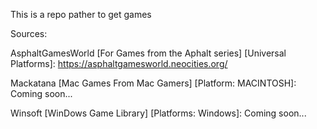 This is a repo pather to get games

Sources:

AsphaltGamesWorld [For Games from the Aphalt series] [Universal Platforms]: https://asphaltgamesworld.neocities.org/

Mackatana [Mac Games From Mac Gamers] [Platform: MACINTOSH]: Coming soon...

Winsoft [WinDows Game Library] [Platforms: Windows]: Coming soon...
